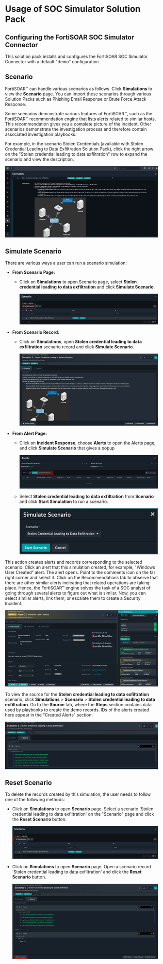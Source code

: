 # Usage of SOC Simulator Solution Pack

## Configuring the FortiSOAR SOC Simulator Connector

This solution pack installs and configures the FortiSOAR SOC Simulator Connector with a default "demo" configuration.

## Scenario

 FortiSOAR™ can handle various scenarios as follows.
Click **Simulations** to view the **Scenario** page. You can import these scenarios through various Solution Packs such as Phishing Email Response or Brute Force Attack Response.

Some scenarios demonstrate various features of FortiSOAR™, such as the FortiSOAR™ recommendation engine that lists alerts related to similar hosts. This recommendation gives you a complete picture of the incident.
Other scenarios demonstrate the investigation process and therefore contain associated investigation playbooks.

For example, in the scenario Stolen Credentials (available with Stolen Credential Leading to Data Exfiltration Solution Pack), click the right arrow on the "Stolen credential leading to data exfiltration" row to expand the scenario and view the description.

![Stolen Credentials Scenario](media/StolenCredsScenario.png)

## Simulate Scenario

There are various ways a user can run a scenario simulation:

- **From Scenario Page:**
  - Click on **Simulations** to open Scenario page, select **Stolen credential leading to data exfiltration** and click **Simulate Scenario**.

    ![Simulate From Scenario Page](media/simulateScenarioPage.png)

- **From Scenario Record:**
  - Click on **Simulations**, open **Stolen credential leading to data exfiltration** scenario record and click **Simulate Scenario**.

    ![Simulate From Scenario Record](media/simulateScenarioRecord.png)

- **From Alert Page:**
  - Click on **Incident Response**, choose **Alerts** to open the Alerts page, and click **Simulate Scenario** that gives a popup

    ![Simulate From Alert Page](media/simulateScenarioAlert.png)

  - Select **Stolen credential leading to data exfiltration** from **Scenario** and click **Start Simulation** to run a scenario.

    ![Simulate From Alert Page Popup](media/simulateScenarioAlertPopup.png)

This action creates alerts and records corresponding to the selected scenario.
Click an alert that this simulation created, for example, "Windows User Created" alert. The alert opens.
Point to the comments icon on the far right corner and select it.
Click on the Recommendations tab to observe that there are other similar alerts indicating that related operations are taking place.
Hence, the FortiSOAR™ engine solves the task of a SOC analyst of going through several alerts to figure out what is similar. Now, you can select similar alerts, link them, or escalate them to create a Security Incident.

![Alert created for the Stolen Credentials scenario](media/StolenCredsScenarioAlerts.png)

To view the source for the **Stolen credential leading to data exfiltration** scenario, click **Simulations** > **Scenario** > **Stolen credential leading to data exfiltration**. Go to the **Source** tab, where the **Steps** section contains data used by playbooks to create the demo records. IDs of the alerts created here appear in the "Created Alerts" section:

![Viewing source of the Stolen Credentials data](media/StolenCredsSource.png)

## Reset Scenario

To delete the records created by this simulation, the user needs to follow one of the following methods:

- Click on **Simulations** to open **Scenario** page. Select a scenario 'Stolen credential leading to data exfiltration' on the "Scenario" page and click the **Reset Scenario** button.

    ![Delete Scenario Records from Scenario Page](media/deleteFromScenarioPage.png)

- Click on **Simulations** to open **Scenario** page. Open a scenario record 'Stolen credential leading to data exfiltration' and click the **Reset Scenario** button.

    ![Delete Scenario Records from Scenario Record](media/deleteFromScenarioRecord.png)
